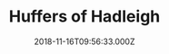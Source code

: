 ---
date: 2018-11-16T09:56:33.000Z
title: Huffers of Hadleigh
latitude: 52.044768970680046
longitude: 0.9528065517153052
category: checkin
---